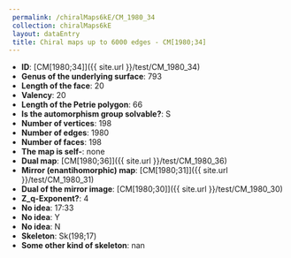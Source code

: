```yaml
--- 
 permalink: /chiralMaps6kE/CM_1980_34 
 collection: chiralMaps6kE
 layout: dataEntry
 title: Chiral maps up to 6000 edges - CM[1980;34]
---
```


- **ID**: [CM[1980;34]]({{ site.url }}/test/CM_1980_34)
- **Genus of the underlying surface**: 793
- **Length of the face**: 20
- **Valency**: 20
- **Length of the Petrie polygon**: 66
- **Is the automorphism group solvable?**: S
- **Number of vertices**: 198
- **Number of edges**: 1980
- **Number of faces**: 198
- **The map is self-**: none
- **Dual map**: [CM[1980;36]]({{ site.url }}/test/CM_1980_36)
- **Mirror (enantihomorphic) map**: [CM[1980;31]]({{ site.url }}/test/CM_1980_31)
- **Dual of the mirror image**: [CM[1980;30]]({{ site.url }}/test/CM_1980_30)
- **Z_q-Exponent?**: 4
- **No idea**:  17:33
- **No idea**: Y
- **No idea**: N
- **Skeleton**: Sk(198;17)
- **Some other kind of skeleton**: nan
